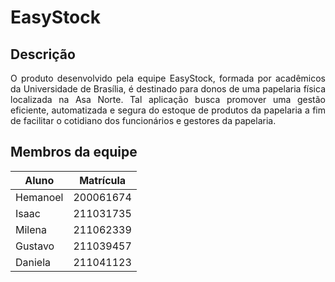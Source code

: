 # EasyStock

## Descrição
<div style="text-align: justify"> 
O produto desenvolvido pela equipe EasyStock, formada por acadêmicos da Universidade de Brasília, é destinado para donos de uma papelaria física localizada na Asa Norte. Tal aplicação busca promover uma gestão eficiente, automatizada e segura do estoque de produtos da papelaria a fim de facilitar o cotidiano dos funcionários e gestores da papelaria. </div>

## Membros da equipe

| Aluno     | Matrícula |
|-----------|-----------|
| Hemanoel  | 200061674 |
| Isaac     | 211031735 |
| Milena    | 211062339 |
| Gustavo   | 211039457 |
| Daniela   | 211041123 |

<!-- * Hemanoel
* Isaac
* Gustavo
* Milena
* Daniela -->


